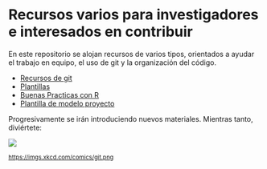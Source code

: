 # Recursos varios para investigadores e interesados en contribuir

En este repositorio se alojan recursos de varios tipos, orientados a ayudar el trabajo en equipo, el uso de git y la organización del código.

- [Recursos de git](./git/README.md)
- [Plantillas](./plantillas/README.md)
- [Buenas Practicas con R](https://docs.google.com/document/d/1wCaukS3_AS0iYTPC-w6nmSDfW-NVFQHy/edit?usp=drive_link&ouid=107189866705992298129&rtpof=true&sd=true)
- [Plantilla de modelo proyecto](https://drive-data-export.usercontent.google.com/download/2nvvv3hit7af6408ls2n8o22lhk7avvg/bd48lriiunfi386ujqnb2ch6mcljf7ni/1724949000000/1bdd0bf3-e0a5-406e-afa8-425b5239b23a/107189866705992298129/ADt3v-OUQ-FgEfAaOpUspmKr8xuq_APJxowIAMSw0DiKTmqskijNXGHqxN5NrwThXIYC7Kh90S_kvLhYE9oP2pM8EQCNWVEULGFvu7xc2YAEd6XEqdandE5Q28LGya5lP77NT0PD7zgwwasVVgRHr12VGBBET4pDqV5G1wBdk1aF0iKKGZPnKHN86r0hsqHHx_sLCu5zKiXUAujVf1EJN3dL8favvXMOEgDXzyjkXpgVXjHPZDHkHOBlU4lssJSqBuI6x6qepnINckeqNQRE7CcNrrgdSmDUUs2PFZxSG0hBy-34FzvhOuH3pXCnFex57ckprucEpqoh?j=1bdd0bf3-e0a5-406e-afa8-425b5239b23a&user=511444732560&i=0&authuser=0)

Progresivamente se irán introduciendo nuevos materiales. Mientras tanto, diviértete:

![](https://imgs.xkcd.com/comics/git.png)

<sub>https://imgs.xkcd.com/comics/git.png</sub>
